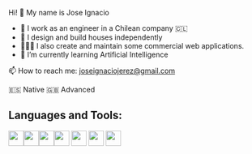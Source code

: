 Hi! 👋 My name is Jose Ignacio 

- 🔭 I work as an engineer in a Chilean company 🇨🇱
- 🏡 I design and build houses independently
- 👨🏻‍💻 I also create and maintain some commercial web applications. 
- 🌱 I’m currently learning Artificial Intelligence


📫 How to reach me: joseignaciojerez@gmail.com

:es: Native
:gb: Advanced

<h2>Languages and Tools:</h2>
  
  
   <img src="https://raw.githubusercontent.com/jmnote/z-icons/master/svg/ruby.svg" width="30" height="30"><img src="https://raw.githubusercontent.com/jmnote/z-icons/master/svg/c.svg" width="30" height="30"><img src="https://raw.githubusercontent.com/jmnote/z-icons/master/svg/javascript.svg" width="30" height="30"><img src="https://raw.githubusercontent.com/jmnote/z-icons/master/svg/python.svg" width="30" height="30">
   <img src="https://raw.githubusercontent.com/jmnote/z-icons/master/svg/git.svg" width="30" height="30">
   <img src="https://raw.githubusercontent.com/jmnote/z-icons/master/svg/github.svg" width="30" height="30">
   <img src="https://raw.githubusercontent.com/jmnote/z-icons/master/svg/bootstrap.svg" width="30" height="30">
   
  






